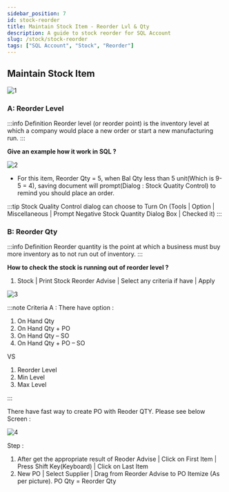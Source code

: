 ```yaml
---
sidebar_position: 7
id: stock-reorder
title: Maintain Stock Item - Reorder Lvl & Qty
description: A guide to stock reorder for SQL Account
slug: /stock/stock-reorder
tags: ["SQL Account", "Stock", "Reorder"]
---
```


## Maintain Stock Item

![1](/img/stock/stock-reorder/1.png)

### A: Reorder Level

:::info Definition
Reorder level (or reorder point) is the inventory level at which a company would place a new order or start a new manufacturing run.
:::

**Give an example how it work in SQL ?**

![2](/img/stock/stock-reorder/2.png)

- For this item, Reorder Qty = 5, when Bal Qty less than 5 unit(Which is 9-5 = 4), saving document will prompt(Dialog : Stock Quatity Control) to remind you should place an order.

:::tip
Stock Quality Control dialog can choose to Turn On (Tools | Option | Miscellaneous | Prompt Negative Stock Quantity Dialog Box | Checked it)
:::

### B: Reorder Qty

:::info Definition
Reorder quantity is the point at which a business must buy more inventory as to not run out of inventory.
:::

**How to check the stock is running out of reorder level ?**

1. Stock | Print Stock Reorder Advise | Select any criteria if have | Apply

![3](/img/stock/stock-reorder/3.png)

:::note
Criteria A : There have option :

1. On Hand Qty
2. On Hand Qty + PO
3. On Hand Qty – SO
4. On Hand Qty + PO – SO

VS

 1. Reorder Level
 2. Min Level
 3. Max Level

:::

There have fast way to create PO with Reoder QTY. Please see below Screen :

![4](/img/stock/stock-reorder/4.png)

Step :

1. After get the appropriate result of Reoder Advise | Click on First Item | Press Shift Key(Keyboard) | Click on Last Item
2. New PO | Select Supplier | Drag from Reorder Advise to PO Itemize (As per picture). PO Qty = Reorder Qty
